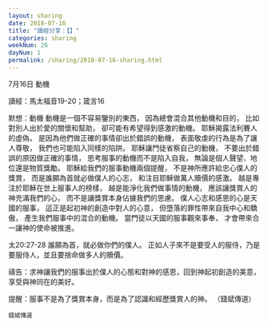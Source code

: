 ```yaml
---
layout: sharing
date: 2018-07-16
title: "讀經分享：【】"
categories: sharing
weekNum: 26
dayNum: 1
permalink: /sharing/2018-07-16-sharing.html
---
```

7月16日 動機

讀經：馬太福音19-20；箴言16

默想：動機
動機是一個不容易鑒別的東西，
因為總會混合其他動機和目的，
比如對別人出於愛的關懷和幫助，
卻可能有希望得到感激的動機。
耶穌揭露法利賽人的虛偽，
是因為他們做正確的事情卻出於錯誤的動機，
表面敬虔的行為是為了讓人尊敬，
我們也可能陷入同樣的陷阱。
耶穌讓門徒省察自己的動機，
不要出於錯誤的原因做正確的事情，
思考服事的動機而不是陷入自我，
無論是個人聲望、地位還是物質獎勵。
耶穌給我們的服事動機兩個提醒，
不是神所應許給忠心僕人的獎賞，
而是誰願為首就必做僕人的心志，
和注目耶穌做萬人贖價的感激。
越是專注於耶穌在世上服事人的榜樣，
越是能淨化我們做事情的動機，
應該讓獎賞人的神充滿我們的心，
而不是讓獎賞本身佔據我們的思慮。
僕人心志和感恩的心是天國的服事，
這正是起初神的創造中對人的心意，
但墮落的罪性帶來自我中心和驕傲，
產生我們服事中的混合的動機。
當門徒以天國的服事觀來事奉，
才會帶來合一讓神的使命被推進。

太20:27-28 誰願為首，就必做你們的僕人。 正如人子來不是要受人的服侍，乃是要服侍人，並且要捨命做多人的贖價。

禱告：求神讓我們的服事出於僕人的心態和對神的感恩，回到神起初創造的美意，享受與神同在的美好。

提醒：服事不是為了獎賞本身，而是為了認識和經歷獎賞人的神。
（錢斌傳道）

`錢斌傳道`
